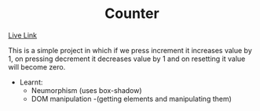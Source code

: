 <h1 align="center">Counter</h1>

   [Live Link](https://java-script-projects-gules.vercel.app/) 

  This is a simple project in which if we press increment it increases value by 1, on pressing decrement it decreases value by 1 and on resetting it value will become zero.
- Learnt:
    - Neumorphism (uses box-shadow) 
    - DOM manipulation -(getting elements and     manipulating them)
  

